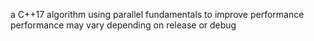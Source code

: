 a C++17 algorithm using parallel fundamentals to improve performance
performance may vary depending on release or debug
